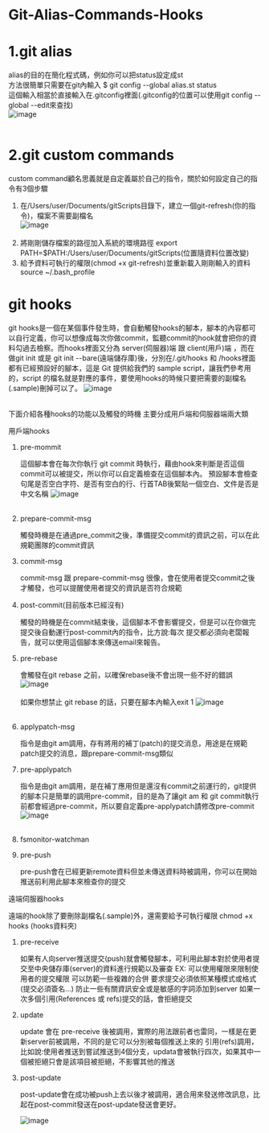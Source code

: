 # Git-Alias-Commands-Hooks
# 1.git alias
  alias的目的在簡化程式碼，例如你可以把status設定成st<br>
  方法很簡單只需要在git內輸入 $ git config --global alias.st status<br>
  這個輸入相當於直接輸入在.gitconfig裡面(.gitconfig的位置可以使用git config --global --edit來查找)<br>
  ![image](https://github.com/leoa12412a/Make-youself-Git-work-flow/blob/master/gitconfig.PNG)</br></br>
# 2.git custom commands
   custom command顧名思義就是自定義屬於自己的指令，關於如何設定自己的指令有3個步驟
   1. 在/Users/user/Documents/gitScripts目錄下，建立一個git-refresh(你的指令)，檔案不需要副檔名</br>
      ![image](https://github.com/leoa12412a/Make-youself-Git-work-flow/blob/master/git_refresh.PNG)</br></br>
   2. 將剛剛儲存檔案的路徑加入系統的環境路徑
        export PATH=$PATH:/Users/user/Documents/gitScripts(位置隨資料位置改變)
        </br>
   3. 給予資料可執行的權限(chmod +x git-refresh)並重新載入剛剛輸入的資料
        source ~/.bash_profile
        </br>
# git hooks
  git hooks是一個在某個事件發生時，會自動觸發hooks的腳本，腳本的內容都可以自行定義，你可以想像成每次你做commit，監聽commit的hook就會把你的資料勾過去檢察。而hooks裡面又分為 server(伺服器)端 跟 client(用戶)端 ，而在做git init 或是 git init --bare(遠端儲存庫)後，分別在/.git/hooks 和 /hooks裡面都有已經預設好的腳本，這是 Git 提供給我們的 sample script，讓我們參考用的，script 的檔名就是對應的事件，要使用hooks的時候只要把需要的副檔名(.sample)刪掉可以了。
  ![image](https://github.com/leoa12412a/Make-youself-Git-work-flow/blob/master/hookfile.PNG)</br></br>
  
  
  
  下面介紹各種hooks的功能以及觸發的時機
  主要分成用戶端和伺服器端兩大類


   用戶端hooks
   
   1. pre-mommit
   
        這個腳本會在每次你執行 git commit 時執行，藉由hook來判斷是否這個commit可以被提交，所以你可以自定義檢查在這個腳本內。
        預設腳本會檢查 句尾是否空白字符、是否有空白的行、行首TAB後緊貼一個空白、文件是否是中文名稱
        ![image](https://github.com/leoa12412a/Make-youself-Git-work-flow/blob/master/pre-commit.PNG)</br></br>
      
   2. prepare-commit-msg
   
        觸發時機是在通過pre_commit之後，準備提交commit的資訊之前，可以在此規範團隊的commit資訊
     
   3. commit-msg
   
        commit-msg 跟 prepare-commit-msg 很像，會在使用者提交commit之後才觸發，也可以提醒使用者提交的資訊是否符合規範
   
   4. post-commit(目前版本已經沒有)
   
        觸發的時機是在commit結束後，這個腳本不會影響提交，但是可以在你做完提交後自動運行post-commit內的指令，比方說:每次
        提交都必須向老闆報告，就可以使用這個腳本來傳送email來報告。
    
   5. pre-rebase 
   
        會觸發在git rebase 之前，以確保rebase後不會出現一些不好的錯誤
         ![image](https://github.com/leoa12412a/Make-youself-Git-work-flow/blob/master/pre_rebase.PNG)</br></br>
        如果你想禁止 git rebase 的話，只要在腳本內輸入exit 1
        ![image](https://github.com/leoa12412a/Make-youself-Git-work-flow/blob/master/no_rebase.PNG)</br></br>
        
   6.  applypatch-msg
   
       指令是由git am調用，存有將用的補丁(patch)的提交消息，用途是在規範patch提交的消息，跟prepare-commit-msg類似
       
   7.  pre-applypatch
       
       指令是由git am調用，是在補丁應用但是還沒有commit之前運行的，git提供的腳本只是簡單的調用pre-commit，目的是為了讓git am 和
       git commit執行前都會經過pre-commit，所以要自定義pre-applypatch請修改pre-commit
       ![image](https://github.com/leoa12412a/Make-youself-Git-work-flow/blob/master/pre-applypatch.PNG)</br></br>
       
   8.  fsmonitor-watchman
   
   9.  pre-push
   
       pre-push會在已經更新remote資料但並未傳送資料時被調用，你可以在開始推送前利用此腳本來檢查你的提交
   
   遠端伺服器hooks
   
   遠端的hook除了要刪除副檔名(.sample)外，還需要給予可執行權限 chmod +x hooks  (hooks資料夾)
   
   1.  pre-receive
       
       如果有人向server推送提交(push)就會觸發腳本，可利用此腳本對於使用者提交至中央儲存庫(server)的資料進行規範以及審查
       EX:
       可以使用權限來限制使用者的提交權限
       可以防範一些複雜的合併
       要求提交必須依照某種模式或格式(提交必須簽名...)
       防止一些有關資訊安全或是敏感的字詞添加到server
       如果一次多個引用(References 或 refs)提交的話，會拒絕提交    
       
   2.  update
       
       update 會在 pre-receive 後被調用，實際的用法跟前者也雷同，一樣是在更新server前被調用，不同的是它可以分別被每個推送上來的
       引用(refs)調用，比如說:使用者推送到嘗試推送到4個分支，updata會被執行四次，如果其中一個被拒絕只會是該項目被拒絕，不影響其他的推送
            
   3.  post-update
   
       post-update會在成功被push上去以後才被調用，適合用來發送修改訊息，比起在post-commit發送在post-update發送會更好。
       
       ![image](https://github.com/leoa12412a/Make-youself-Git-work-flow/blob/master/3hook.PNG)</br></br>
       
